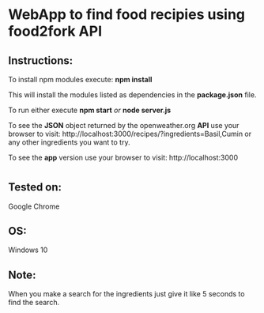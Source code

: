 # WebApp to find food recipies using food2fork API

## Instructions:
To install npm modules execute:
**npm install**

This will install the modules listed as dependencies in the **package.json** file.

To run either execute
**npm start**
_or_
**node server.js**

To see the **JSON** object returned by the openweather.org **API** use your browser to visit:
http://localhost:3000/recipes/?ingredients=Basil,Cumin
or any other ingredients you want to try.

To see the **app** version use your browser to visit:
http://localhost:3000
#

## Tested on:
Google Chrome

## OS:
Windows 10

## Note: 
When you make a search for the ingredients just give it like 5 seconds to find the search.
